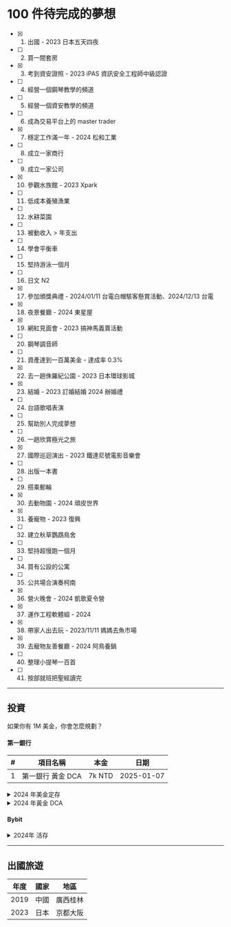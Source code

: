 # 100 件待完成的夢想

- [x] 1. 出國 - 2023 日本五天四夜
- [ ] 2. 買一間套房
- [x] 3. 考到資安證照 - 2023 iPAS 資訊安全工程師中級認證
- [ ] 4. 經營一個鋼琴教學的頻道
- [ ] 5. 經營一個資安教學的頻道
- [ ] 6. 成為交易平台上的 master trader
- [x] 7. 穩定工作滿一年 - 2024 松和工業
- [ ] 8. 成立一家商行
- [ ] 9. 成立一家公司
- [x] 10. 參觀水族館 - 2023 Xpark
- [ ] 11. 低成本養殖漁業
- [ ] 12. 水耕菜園
- [ ] 13. 被動收入 > 年支出
- [ ] 14. 學會平衡車
- [ ] 15. 堅持游泳一個月
- [ ] 16. 日文 N2
- [x] 17. 參加頒獎典禮 - 2024/01/11 台電白帽駭客懸賞活動、2024/12/13 台電
- [x] 18. 夜景餐廳 - 2024 東星屋
- [x] 19. 網紅見面會 - 2023 搞神馬義賣活動
- [ ] 20. 鋼琴調音師
- [ ] 21. 資產達到一百萬美金 - 達成率 0.3%
- [x] 22. 去一趟侏羅紀公園 - 2023 日本環球影城
- [x] 23. 結婚 - 2023 訂婚結婚 2024 辦婚禮
- [ ] 24. 台語歌唱表演
- [ ] 25. 幫助別人完成夢想
- [ ] 26. 一趟欣賞極光之旅
- [x] 27. 國際巡迴演出 - 2023 鐵達尼號電影音樂會
- [ ] 28. 出版一本書
- [ ] 29. 搭乘郵輪
- [x] 30. 去動物園 - 2024 頑皮世界
- [x] 31. 養寵物 - 2023 復興
- [ ] 32. 建立秋草鸚鵡鳥舍
- [ ] 33. 堅持超慢跑一個月
- [ ] 34. 買有公設的公寓
- [ ] 35. 公共場合演奏柯南
- [x] 36. 營火晚會 - 2024 凱歌夏令營
- [x] 37. 運作工程軟體組 - 2024
- [x] 38. 帶家人出去玩 - 2023/11/11 媽媽去魚市場
- [x] 39. 去寵物友善餐廳 - 2024 阿鳥養鍋
- [ ] 40. 整理小提琴一百首
- [ ] 41. 按部就班把聖經讀完

---

## 投資
如果你有 1M 美金，你會怎麼規劃？

#### 第一銀行

|#|項目名稱|本金|日期|
|----|----|----|----|
|1|第一銀行 黃金 DCA|7k NTD|2025-01-07|

<details>
  <summary>2024 年美金定存</summary>

|項目名稱|本金|日期|年化|
|----|----|----|----|
|第一銀行 美金定存|1000 USD|2024-03-13|3.85%|
|第一銀行 美金定存|1000 USD|2024-05-02|3.85%|
|第一銀行 美金定存|1000 USD|2024-05-13|3.85%|
</details>

<details>
  <summary>2024 年黃金 DCA</summary>

|#|項目名稱|本金|日期|
|----|----|----|----|
|1|第一銀行 黃金 DCA|5k NTD|2024-04-08|
|2|第一銀行 黃金 DCA|5k NTD|2024-05-07|
|3|第一銀行 黃金 DCA|5k NTD|2024-06-07|
|4|第一銀行 黃金 DCA|5k NTD|2024-07-08|
|5|第一銀行 黃金 DCA|5k NTD|2024-08-07|
|6|第一銀行 黃金 DCA|5k NTD|2024-09-09|
|7|第一銀行 黃金 DCA|5k NTD|2024-10-07|
|8|第一銀行 黃金 DCA|5k NTD|2024-11-07|
|9|第一銀行 黃金 DCA|5k NTD|2024-12-09|
</details>



#### Bybit
<details>
  <summary>2024年 活存</summary>

|項目名稱|本金|日期|
|----|----|----|
|Flexible Savings|500 USDT|2024-09-04|
</details>


---

## 出國旅遊
|年度|國家|地區|
|----|----|----|
|2019|中國|廣西桂林|
|2023|日本|京都大阪|
